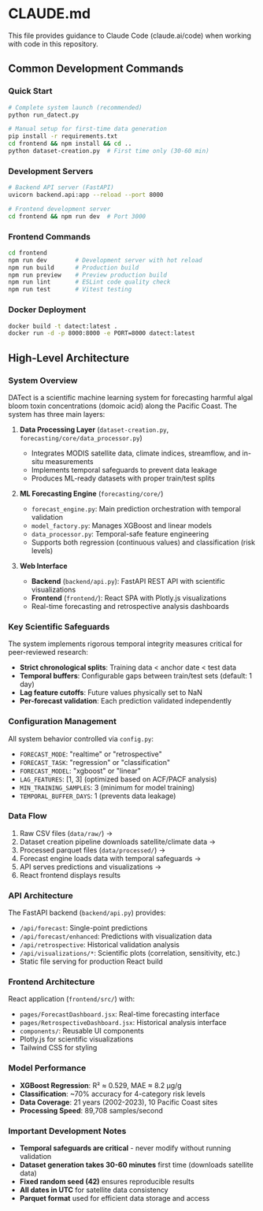 # CLAUDE.md

This file provides guidance to Claude Code (claude.ai/code) when working with code in this repository.

## Common Development Commands

### Quick Start
```bash
# Complete system launch (recommended)
python run_datect.py

# Manual setup for first-time data generation
pip install -r requirements.txt
cd frontend && npm install && cd ..
python dataset-creation.py  # First time only (30-60 min)
```

### Development Servers
```bash
# Backend API server (FastAPI)
uvicorn backend.api:app --reload --port 8000

# Frontend development server  
cd frontend && npm run dev  # Port 3000
```

### Frontend Commands
```bash
cd frontend
npm run dev        # Development server with hot reload
npm run build      # Production build
npm run preview    # Preview production build  
npm run lint       # ESLint code quality check
npm run test       # Vitest testing
```

### Docker Deployment
```bash
docker build -t datect:latest .
docker run -d -p 8000:8000 -e PORT=8000 datect:latest
```

## High-Level Architecture

### System Overview
DATect is a scientific machine learning system for forecasting harmful algal bloom toxin concentrations (domoic acid) along the Pacific Coast. The system has three main layers:

1. **Data Processing Layer** (`dataset-creation.py`, `forecasting/core/data_processor.py`)
   - Integrates MODIS satellite data, climate indices, streamflow, and in-situ measurements
   - Implements temporal safeguards to prevent data leakage
   - Produces ML-ready datasets with proper train/test splits

2. **ML Forecasting Engine** (`forecasting/core/`)
   - `forecast_engine.py`: Main prediction orchestration with temporal validation
   - `model_factory.py`: Manages XGBoost and linear models
   - `data_processor.py`: Temporal-safe feature engineering
   - Supports both regression (continuous values) and classification (risk levels)

3. **Web Interface** 
   - **Backend** (`backend/api.py`): FastAPI REST API with scientific visualizations
   - **Frontend** (`frontend/`): React SPA with Plotly.js visualizations
   - Real-time forecasting and retrospective analysis dashboards

### Key Scientific Safeguards
The system implements rigorous temporal integrity measures critical for peer-reviewed research:
- **Strict chronological splits**: Training data < anchor date < test data
- **Temporal buffers**: Configurable gaps between train/test sets (default: 1 day)
- **Lag feature cutoffs**: Future values physically set to NaN
- **Per-forecast validation**: Each prediction validated independently

### Configuration Management
All system behavior controlled via `config.py`:
- `FORECAST_MODE`: "realtime" or "retrospective"
- `FORECAST_TASK`: "regression" or "classification"  
- `FORECAST_MODEL`: "xgboost" or "linear"
- `LAG_FEATURES`: [1, 3] (optimized based on ACF/PACF analysis)
- `MIN_TRAINING_SAMPLES`: 3 (minimum for model training)
- `TEMPORAL_BUFFER_DAYS`: 1 (prevents data leakage)

### Data Flow
1. Raw CSV files (`data/raw/`) → 
2. Dataset creation pipeline downloads satellite/climate data →
3. Processed parquet files (`data/processed/`) →
4. Forecast engine loads data with temporal safeguards →
5. API serves predictions and visualizations →
6. React frontend displays results

### API Architecture
The FastAPI backend (`backend/api.py`) provides:
- `/api/forecast`: Single-point predictions
- `/api/forecast/enhanced`: Predictions with visualization data
- `/api/retrospective`: Historical validation analysis
- `/api/visualizations/*`: Scientific plots (correlation, sensitivity, etc.)
- Static file serving for production React build

### Frontend Architecture
React application (`frontend/src/`) with:
- `pages/ForecastDashboard.jsx`: Real-time forecasting interface
- `pages/RetrospectiveDashboard.jsx`: Historical analysis interface
- `components/`: Reusable UI components
- Plotly.js for scientific visualizations
- Tailwind CSS for styling

### Model Performance
- **XGBoost Regression**: R² ≈ 0.529, MAE ≈ 8.2 μg/g
- **Classification**: ~70% accuracy for 4-category risk levels
- **Data Coverage**: 21 years (2002-2023), 10 Pacific Coast sites
- **Processing Speed**: 89,708 samples/second

### Important Development Notes
- **Temporal safeguards are critical** - never modify without running validation
- **Dataset generation takes 30-60 minutes** first time (downloads satellite data)
- **Fixed random seed (42)** ensures reproducible results
- **All dates in UTC** for satellite data consistency
- **Parquet format** used for efficient data storage and access